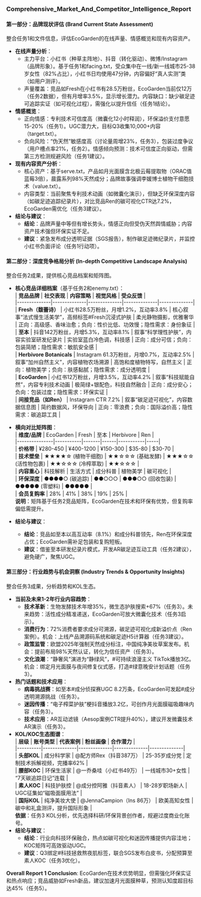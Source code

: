 ### Comprehensive_Market_And_Competitor_Intelligence_Report  

#### **第一部分：品牌现状评估 (Brand Current State Assessment)**  
整合任务1和文件信息，评估EcoGarden的在线声量、情感概览和现有内容资产。  
- **在线声量分析**：  
  - 主力平台：小红书（种草主阵地）、抖音（转化驱动）、微博/Instagram（品牌形象）。基于任务1和facing.txt，受众集中在一线/新一线城市25-38岁女性（82%占比），小红书日均使用47分钟，内容偏好“真人实测”类（如用户测评）。  
  - 声量覆盖：竞品如Fresh在小红书有28.5万粉丝，EcoGarden当前仅12万（任务2数据），但有月增率3.5%，显示增长潜力。内容缺口：缺少碳足迹可追踪实证（如可视化过程），需强化以提升信任（任务1结论）。  
- **情感概览**：  
  - 正向情感：专利技术可信度高（微囊化12小时释润），环保溢价支付意愿15-20%（任务1）。UGC潜力大，目标Q3收集10,000+内容（target.txt）。  
  - 负向风险：“伪天然”敏感度高（讨论量周增23%，任务3），包装过度争议（用户槽点率21%，任务2）。情感倾向预测：技术可信度正向驱动，但需第三方检测规避风险（任务1建议）。  
- **现有内容资产分析**：  
  - 核心资产：基于serve.txt，产品如月光面膜含北极云莓提取物（ORAC值蓝莓3倍），晨露系列98%天然成分；品牌故事强调李媛博士植物干细胞技术（value.txt）。  
  - 内容类型：当前聚焦专利技术动画（如微囊化演示），但缺乏环保深度内容（如碳足迹追踪纪录片），对比竞品Ren的碳可视化CTR达7.2%，EcoGarden需优化（任务3建议）。  
- **结论与建议**：  
  - **结论**：品牌声量中等但有增长势头，情感正向但受伪天然舆情威胁；内容资产技术强但环保实证不足。  
  - **建议**：紧急发布成分透明证据（SGS报告），制作碳足迹微纪录片，并监控小红书负面评论（任务1行动项）。  

#### **第二部分：深度竞争格局分析 (In-depth Competitive Landscape Analysis)**  
整合任务2成果，提供核心竞品档案和矩阵图。  
- **核心竞品详细档案**（基于任务2和enemy.txt）：  
  | **竞品品牌** | **社交表现** | **内容策略** | **视觉风格** | **受众反馈** |  
  |--------------|--------------|--------------|--------------|--------------|  
  | **Fresh（馥蕾诗）** | 小红书28.5万粉丝，月增1.2%，互动率3.8% | 核心叙事“法式慢生活美学”，高频标签#Fresh沉浸式护肤 | 柔光静物摄影，优雅奢华 | 正向：高级感、香味治愈；负向：性价比低、功效慢；隐性需求：身份象征 |  
  | **至本** | 抖音142万粉丝，月增5.3%，互动率8.1% | 叙事“科学理性护肤”，内容实验室研发纪录片 | 实验室蓝白冷色调，科技感 | 正向：成分可信；负向：包装简陋；隐性需求：敏肌安全感 |  
  | **Herbivore Botanicals** | Instagram 61.3万粉丝，月增0.7%，互动率2.5% | 叙事“加州自然主义”，内容植物农场溯源 | 高饱和度植物特写，自然主义 | 正向：植物美学；负向：肤感黏腻；隐性需求：成分透明度 |  
  | **EcoGarden** | 小红书12万粉丝，月增3.5%，互动率4.2% | 叙事“科技赋能自然”，内容专利技术动画 | 极简绿+银配色，科技自然融合 | 正向：成分安心；负向：包装过度；隐性需求：环保实证 |  
  | **间接竞品（如Ren）** | Instagram CTR 7.2% | 叙事“碳足迹可视化”，内容数据信息图 | 简约数据风，环保导向 | 正向：零浪费；负向：国际溢价高；隐性需求：碳追踪工具 |  

- **横向对比矩阵图**：  
  | **维度/品牌** | EcoGarden | Fresh | 至本 | Herbivore | Ren |  
  |---------------|-----------|-------|------|-----------|-----|  
  | **价格带** | ¥280-450 | ¥400-1200 | ¥150-300 | $35-80 | $30-70 |  
  | **技术壁垒** | ★★★★☆ (植物干细胞) | ★★☆☆☆ (基础发酵) | ★★★☆☆ (活性物包裹) | ★★☆☆☆ (冷榨萃取) | ★★☆☆☆ |  
  | **内容重心** | 科技解析 | 生活方式 | 成分科普 | 植物美学 | 碳可视化 |  
  | **环保深度** | ●●●●○ (碳追踪) | ●●○○○ | ●●●○○ (回收包装) | ●●●●● (零塑料) | ●●●●● |  
  | **会员复购率** | 28% | 41% | 38% | 19% | 25% |  
  **说明**：矩阵基于任务2竞品矩阵，EcoGarden在技术和环保有优势，但复购率偏低需提升。  

- **结论与建议**：  
  - **结论**：竞品如至本以高互动率（8.1%）和成分科普领先，Ren在环保深度占优；EcoGarden需补足包装和复购短板。  
  - **建议**：借鉴至本研发纪录片模式，开发AR碳足迹互动工具（任务2建议），避免硬广，聚焦UGC。  

#### **第三部分：行业趋势与机会洞察 (Industry Trends & Opportunity Insights)**  
整合任务3成果，分析趋势和KOL生态。  
- **当前及未来1-2年行业内容趋势**：  
  - **技术革新**：生物发酵技术年增35%，微生态护肤搜索+67%（任务3）。未来趋势：活性成分精准递送，EcoGarden可放大微囊化技术（任务3启示）。  
  - **消费行为**：72%消费者要求成分可溯源，碳足迹可视化成新溢价点（Ren案例）。机会：上线产品溯源码系统和碳足迹H5计算器（任务3建议）。  
  - **政策监管**：欧盟2025年强制天然成分标注，中国纯净美妆草案发布。机会：提前布局98%天然认证，转化为信任资产（任务3）。  
  - **文化浪潮**：“静奢风”演进为“静绿风”，#可持续浪漫主义 TikTok播放3亿。机会：绑定月光面膜与夜间修复仪式感，打造#绿意晚安计划话题（任务3）。  
- **热门话题和技术应用**：  
  - **病毒挑战赛**：如至本#成分侦探赛UGC 8.2万条，EcoGarden可发起#成分透明溯源挑战（任务3）。  
  - **迷因传播**：“电子榨菜护肤”梗抖音播放3.2亿，可创作月光面膜磁吸趣味内容（任务3）。  
  - **技术应用**：AR互动滤镜（Aesop案例CTR提升40%），建议开发微囊技术AR演示（任务3）。  
- **KOL/KOC生态图谱**：  
  | **层级** | **账号类型** | **代表案例** | **粉丝画像** | **合作潜力** |  
  |----------|--------------|--------------|--------------|--------------|  
  | **头部KOL** | 成分科学家 | @配方师Rex（抖音387万） | 25-35岁成分党 | 定制技术拆解视频，完播率62% |  
  | **腰部KOC** | 环保生活家 | @一乔桑哇（小红书49万） | 一线城市30+女性 | “7天碳追踪日记”连载 |  
  | **素人KOC** | 科技护肤控 | @成分控阿雅（抖音素人） | 18-28岁职场新人 | UGC征集如“磁吸面膜用法” |  
  | **国际KOL** | 纯净美妆大使 | @JennaCampion（Ins 86万） | 欧美高知女性 | 碳中和礼盒测评，提升国际形象 |  
  **依据**：任务3 KOL分析，优先选择科研/环保背景创作者，规避过度商业化账号。  
- **结论与建议**：  
  - **结论**：行业向科技环保融合，热点如碳可视化和迷因传播提供内容洼地；KOC矩阵可高效驱动UGC。  
  - **建议**：Q3绑定#科技拯救熬夜肌标签，联合SGS发布白皮书，分配预算至素人KOC（任务3优化）。  

**Overall Report 1 Conclusion**: EcoGarden在技术优势明显，但需强化环保实证和热点响应；竞品威胁如Fresh新品，建议加速月光面膜种草，预测认知度超目标达45%（任务5）。